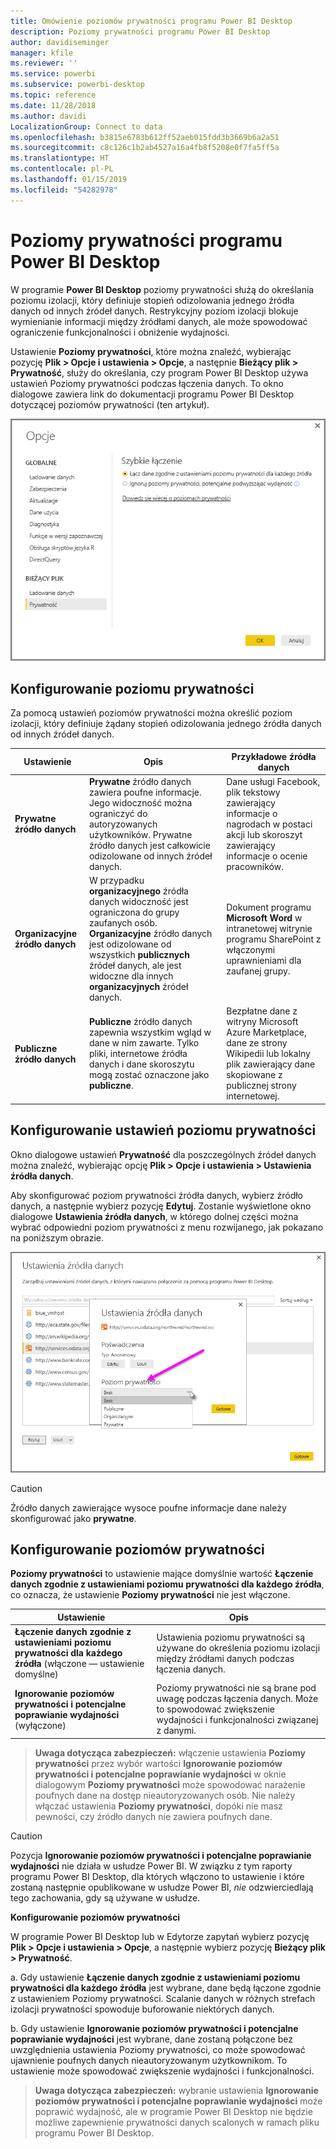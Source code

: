 ```yaml
---
title: Omówienie poziomów prywatności programu Power BI Desktop
description: Poziomy prywatności programu Power BI Desktop
author: davidiseminger
manager: kfile
ms.reviewer: ''
ms.service: powerbi
ms.subservice: powerbi-desktop
ms.topic: reference
ms.date: 11/28/2018
ms.author: davidi
LocalizationGroup: Connect to data
ms.openlocfilehash: b3815e6783b612ff52aeb015fdd3b3669b6a2a51
ms.sourcegitcommit: c8c126c1b2ab4527a16a4fb8f5208e0f7fa5ff5a
ms.translationtype: HT
ms.contentlocale: pl-PL
ms.lasthandoff: 01/15/2019
ms.locfileid: "54282978"
---
```

# <a name="power-bi-desktop-privacy-levels"></a>Poziomy prywatności programu Power BI Desktop
W programie **Power BI Desktop** poziomy prywatności służą do określania poziomu izolacji, który definiuje stopień odizolowania jednego źródła danych od innych źródeł danych. Restrykcyjny poziom izolacji blokuje wymienianie informacji między źródłami danych, ale może spowodować ograniczenie funkcjonalności i obniżenie wydajności.

Ustawienie **Poziomy prywatności**, które można znaleźć, wybierając pozycję **Plik > Opcje i ustawienia > Opcje**, a następnie **Bieżący plik > Prywatność**, służy do określania, czy program Power BI Desktop używa ustawień Poziomy prywatności podczas łączenia danych. To okno dialogowe zawiera link do dokumentacji programu Power BI Desktop dotyczącej poziomów prywatności (ten artykuł).

![](media/desktop-privacy-levels/desktop_privacylevels1.png)

## <a name="configure-a-privacy-level"></a>Konfigurowanie poziomu prywatności
Za pomocą ustawień poziomów prywatności można określić poziom izolacji, który definiuje żądany stopień odizolowania jednego źródła danych od innych źródeł danych.

| Ustawienie | Opis | Przykładowe źródła danych |
| --- | --- | --- |
| **Prywatne źródło danych** |**Prywatne** źródło danych zawiera poufne informacje. Jego widoczność można ograniczyć do autoryzowanych użytkowników. Prywatne źródło danych jest całkowicie odizolowane od innych źródeł danych. |Dane usługi Facebook, plik tekstowy zawierający informacje o nagrodach w postaci akcji lub skoroszyt zawierający informacje o ocenie pracowników. |
| **Organizacyjne źródło danych** |W przypadku **organizacyjnego** źródła danych widoczność jest ograniczona do grupy zaufanych osób. **Organizacyjne** źródło danych jest odizolowane od wszystkich **publicznych** źródeł danych, ale jest widoczne dla innych **organizacyjnych** źródeł danych. |Dokument programu **Microsoft Word** w intranetowej witrynie programu SharePoint z włączonymi uprawnieniami dla zaufanej grupy. |
| **Publiczne źródło danych** |**Publiczne** źródło danych zapewnia wszystkim wgląd w dane w nim zawarte. Tylko pliki, internetowe źródła danych i dane skoroszytu mogą zostać oznaczone jako **publiczne**. |Bezpłatne dane z witryny Microsoft Azure Marketplace, dane ze strony Wikipedii lub lokalny plik zawierający dane skopiowane z publicznej strony internetowej. |

## <a name="configure-privacy-level-settings"></a>Konfigurowanie ustawień poziomu prywatności
Okno dialogowe ustawień **Prywatność** dla poszczególnych źródeł danych można znaleźć, wybierając opcję **Plik > Opcje i ustawienia > Ustawienia źródła danych**.

Aby skonfigurować poziom prywatności źródła danych, wybierz źródło danych, a następnie wybierz pozycję **Edytuj**. Zostanie wyświetlone okno dialogowe **Ustawienia źródła danych**, w którego dolnej części można wybrać odpowiedni poziom prywatności z menu rozwijanego, jak pokazano na poniższym obrazie.

![](media/desktop-privacy-levels/desktop_privacylevels2.png)

> [!CAUTION]
> Źródło danych zawierające wysoce poufne informacje dane należy skonfigurować jako **prywatne**.
> 

## <a name="configure-privacy-levels"></a>Konfigurowanie poziomów prywatności
**Poziomy prywatności** to ustawienie mające domyślnie wartość **Łączenie danych zgodnie z ustawieniami poziomu prywatności dla każdego źródła**, co oznacza, że ustawienie **Poziomy prywatności** nie jest włączone.

| Ustawienie | Opis |
| --- | --- |
| **Łączenie danych zgodnie z ustawieniami poziomu prywatności dla każdego źródła** (włączone — ustawienie domyślne) |Ustawienia poziomu prywatności są używane do określenia poziomu izolacji między źródłami danych podczas łączenia danych. |
| **Ignorowanie poziomów prywatności i potencjalne poprawianie wydajności** (wyłączone) |Poziomy prywatności nie są brane pod uwagę podczas łączenia danych. Może to spowodować zwiększenie wydajności i funkcjonalności związanej z danymi. |

> **Uwaga dotycząca zabezpieczeń:** włączenie ustawienia **Poziomy prywatności** przez wybór wartości **Ignorowanie poziomów prywatności i potencjalne poprawianie wydajności** w oknie dialogowym **Poziomy prywatności** może spowodować narażenie poufnych dane na dostęp nieautoryzowanych osób. Nie należy włączać ustawienia **Poziomy prywatności**, dopóki nie masz pewności, czy źródło danych nie zawiera poufnych dane.
> 
> 

> [!CAUTION]
> Pozycja **Ignorowanie poziomów prywatności i potencjalne poprawianie wydajności** nie działa w usłudze Power BI. W związku z tym raporty programu Power BI Desktop, dla których włączono to ustawienie i które zostaną następnie opublikowane w usłudze Power BI, *nie* odzwierciedlają tego zachowania, gdy są używane w usłudze.
> 

**Konfigurowanie poziomów prywatności**

W programie Power BI Desktop lub w Edytorze zapytań wybierz pozycję **Plik > Opcje i ustawienia > Opcje**, a następnie wybierz pozycję **Bieżący plik > Prywatność**.

a. Gdy ustawienie **Łączenie danych zgodnie z ustawieniami poziomu prywatności dla każdego źródła** jest wybrane, dane będą łączone zgodnie z ustawieniem Poziomy prywatności. Scalanie danych w różnych strefach izolacji prywatności spowoduje buforowanie niektórych danych.

b. Gdy ustawienie **Ignorowanie poziomów prywatności i potencjalne poprawianie wydajności** jest wybrane, dane zostaną połączone bez uwzględnienia ustawienia Poziomy prywatności, co może spowodować ujawnienie poufnych danych nieautoryzowanym użytkownikom. To ustawienie może spowodować zwiększenie wydajności i funkcjonalności.

> **Uwaga dotycząca zabezpieczeń:** wybranie ustawienia **Ignorowanie poziomów prywatności i potencjalne poprawianie wydajności** może poprawić wydajność, ale w programie Power BI Desktop nie będzie możliwe zapewnienie prywatności danych scalonych w ramach pliku programu Power BI Desktop.
> 
> 

